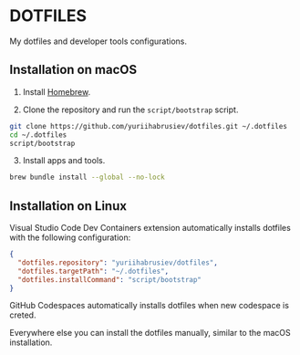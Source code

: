 # DOTFILES

My dotfiles and developer tools configurations.

## Installation on macOS
1. Install [Homebrew](https://brew.sh/).

2. Clone the repository and run the `script/bootstrap` script.
```sh
git clone https://github.com/yuriihabrusiev/dotfiles.git ~/.dotfiles
cd ~/.dotfiles
script/bootstrap
```

3. Install apps and tools.
```sh
brew bundle install --global --no-lock
```

## Installation on Linux

Visual Studio Code Dev Containers extension automatically installs dotfiles with the following configuration:
```json
{
  "dotfiles.repository": "yuriihabrusiev/dotfiles",
  "dotfiles.targetPath": "~/.dotfiles",
  "dotfiles.installCommand": "script/bootstrap"
}
```

GitHub Codespaces automatically installs dotfiles when new codespace is creted.

Everywhere else you can install the dotfiles manually, similar to the macOS installation.
